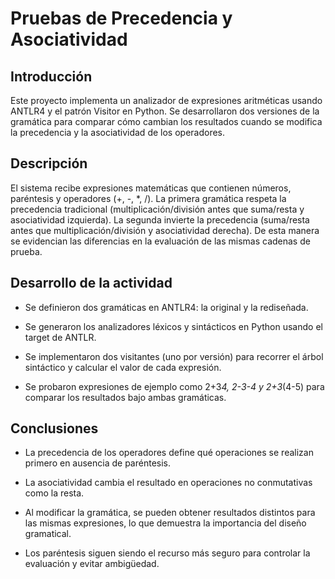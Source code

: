 # Pruebas de Precedencia y Asociatividad

## Introducción

Este proyecto implementa un analizador de expresiones aritméticas usando ANTLR4 y el patrón Visitor en Python. Se desarrollaron dos versiones de la gramática para comparar cómo cambian los resultados cuando se modifica la precedencia y la asociatividad de los operadores.

## Descripción

El sistema recibe expresiones matemáticas que contienen números, paréntesis y operadores (+, -, *, /). La primera gramática respeta la precedencia tradicional (multiplicación/división antes que suma/resta y asociatividad izquierda). La segunda invierte la precedencia (suma/resta antes que multiplicación/división y asociatividad derecha). De esta manera se evidencian las diferencias en la evaluación de las mismas cadenas de prueba.

## Desarrollo de la actividad

- Se definieron dos gramáticas en ANTLR4: la original y la rediseñada.

- Se generaron los analizadores léxicos y sintácticos en Python usando el target de ANTLR.

- Se implementaron dos visitantes (uno por versión) para recorrer el árbol sintáctico y calcular el valor de cada expresión.

- Se probaron expresiones de ejemplo como 2+3*4, 2-3-4 y 2+3*(4-5) para comparar los resultados bajo ambas gramáticas.

## Conclusiones

- La precedencia de los operadores define qué operaciones se realizan primero en ausencia de paréntesis.

- La asociatividad cambia el resultado en operaciones no conmutativas como la resta.

- Al modificar la gramática, se pueden obtener resultados distintos para las mismas expresiones, lo que demuestra la importancia del diseño gramatical.

- Los paréntesis siguen siendo el recurso más seguro para controlar la evaluación y evitar ambigüedad.
